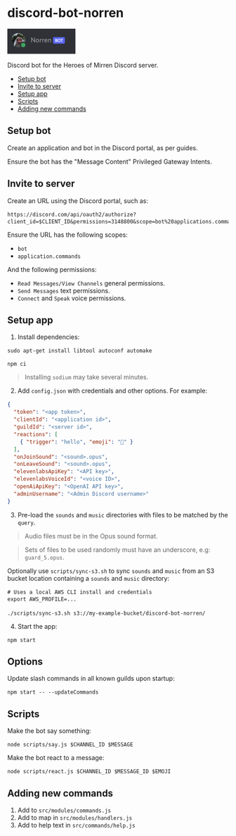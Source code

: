 # discord-bot-norren

![](assets/norren.png)

Discord bot for the Heroes of Mirren Discord server.

* [Setup bot](#setup-bot)
* [Invite to server](#invite-to-server)
* [Setup app](#setup-app)
* [Scripts](#scripts)
* [Adding new commands](#adding-new-commands)


## Setup bot

Create an application and bot in the Discord portal, as per guides.

Ensure the bot has the "Message Content" Privileged Gateway Intents.


## Invite to server

Create an URL using the Discord portal, such as:

```
https://discord.com/api/oauth2/authorize?client_id=$CLIENT_ID&permissions=3148800&scope=bot%20applications.commands
```

Ensure the URL has the following scopes:

* `bot`
* `application.commands`

And the following permissions:

* `Read Messages/View Channels` general permissions.
* `Send Messages` text permissions.
* `Connect` and `Speak` voice permissions.


## Setup app

1. Install dependencies:

```
sudo apt-get install libtool autoconf automake
```

```
npm ci
```

> Installing `sodium` may take several minutes.

2. Add `config.json` with credentials and other options. For example:

```json
{
  "token": "<app token>",
  "clientId": "<application id>",
  "guildId": "<server id>",
  "reactions": [
    { "trigger": "hello", "emoji": "👋" }
  ],
  "onJoinSound": "<sound>.opus",
  "onLeaveSound": "<sound>.opus",
  "elevenlabsApiKey": "<API key>",
  "elevenlabsVoiceId": "<voice ID>",
  "openAiApiKey": "<OpenAI API key>",
  "adminUsername": "<Admin Discord username>"
}
```

3. Pre-load the `sounds` and `music` directories with files to be matched by the `query`.

> Audio files must be in the Opus sound format.

> Sets of files to be used randomly must have an underscore, e.g: `guard_5.opus`.

Optionally use `scripts/sync-s3.sh` to sync `sounds` and `music` from an S3
bucket location containing a `sounds` and `music` directory:

```
# Uses a local AWS CLI install and credentials
export AWS_PROFILE=...

./scripts/sync-s3.sh s3://my-example-bucket/discord-bot-norren/
```

4. Start the app:

```
npm start
```


## Options

Update slash commands in all known guilds upon startup:

```
npm start -- --updateCommands
```


## Scripts

Make the bot say something:

```
node scripts/say.js $CHANNEL_ID $MESSAGE
```

Make the bot react to a message:

```
node scripts/react.js $CHANNEL_ID $MESSAGE_ID $EMOJI
```


## Adding new commands

1. Add to `src/modules/commands.js`
2. Add to map in `src/modules/handlers.js`
3. Add to help text in `src/commands/help.js`
